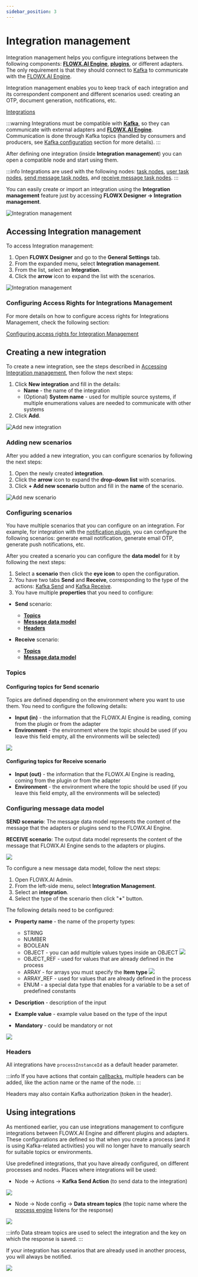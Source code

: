 ```yaml
---
sidebar_position: 3
---
```


# Integration management

Integration management helps you configure integrations between the following components: [**FLOWX.AI Engine**](../../../../terms/flowxai-process-engine), [**plugins**](../../../../terms/flowx-plugins), or different adapters. The only requirement is that they should connect to [Kafka](../../../../platform-overview/frameworks-and-standards/event-driven-architecture-frameworks/intro-to-kafka-concepts.md) to communicate with the [FLOWX.AI Engine](../../flowx-engine/).

Integration management enables you to keep track of each integration and its correspondent component and different scenarios used: creating an OTP, document generation, notifications, etc.

[Integrations](../../../integrations/integrations.md)

:::warning
Integrations must be compatible with [**Kafka**](../../../../terms/flowx-kafka), so they can communicate with external adapters and [**FLOWX.AI Engine**](../../../../terms/flowxai-process-engine). Communication is done through Kafka topics (handled by consumers and producers, see [Kafka configuration](../../../../platform-setup-guides/flowx-engine-setup-guide/flowx-engine-setup-guide.md#configuring-kafka) section for more details).
:::

After defining one integration (inside **Integration management**) you can open a compatible node and start using them.

:::info
Integrations are used with the following nodes: [task nodes](../../../../building-blocks/node/task-node.md), [user task nodes](../../../../building-blocks/node/user-task-node.md), [send message task nodes](../../../../building-blocks/node/message-send-received-task-node.md#message-send-task), and [receive message task nodes](../../../../building-blocks/node/message-send-received-task-node.md#message-receive-task).
:::

You can easily create or import an integration using the **Integration management** feature just by accessing **FLOWX Designer → Integration management**.

![Integration management](https://s3.eu-west-1.amazonaws.com/docx.flowx.ai/platform-deep-dive/integrations.png)

## Accessing Integration management

To access Integration management:

1. Open **FLOWX Designer** and go to the **General Settings** tab.
2. From the expanded menu, select **Integration management**.
3. From the list, select an **Integration**.
4. Click the **arrow** icon to expand the list with the scenarios.

![Integration management](https://s3.eu-west-1.amazonaws.com/docx.flowx.ai/platform-deep-dive/accessing_integration_mngmnt.gif)

### Configuring Access Rights for Integrations Management

For more details on how to configure access rights for Integrations Management, check the following section:

[Configuring access rights for Integration Management](configuring-access-rights-for-intgr-mngmnt.md)


## Creating a new integration

To create a new integration, see the steps described in [Accessing Integration management](./#accessing-integration-management), then follow the next steps:

1. Click **New integration** and fill in the details:
   * **Name** - the name of the integration
   * (Optional) **System name** - used for multiple source systems, if multiple enumerations values are needed to communicate with other systems
2. Click **Add**.

<div class="image-scaled">

![Add new integration](https://s3.eu-west-1.amazonaws.com/docx.flowx.ai/platform-deep-dive/%20add_new_integration.png)

</div>

### Adding new scenarios

After you added a new integration, you can configure scenarios by following the next steps:

1. Open the newly created **integration**.
2. Click the **arrow** icon to expand the **drop-down list** with scenarios.
3. Click **+ Add new scenario** button and fill in the **name** of the scenario.


![Add new scenario](https://s3.eu-west-1.amazonaws.com/docx.flowx.ai/platform-deep-dive/add_new_scenario.png)

### Configuring scenarios

You have multiple scenarios that you can configure on an integration. For example, for integration with the [notification plugin](../../../plugins/custom-plugins/notifications-plugin/notifications-plugin.md), you can configure the following scenarios: generate email notification, generate email OTP, generate push notifications, etc.

After you created a scenario you can configure the **data model** for it by following the next steps:

1. Select a **scenario** then click the **eye icon** to open the configuration.
2. You have two tabs **Send** and **Receive**, corresponding to the type of the actions: [Kafka Send](../../../../building-blocks/node/message-send-received-task-node.md#message-send-task) and [Kafka Receive](../../../../building-blocks/node/message-send-received-task-node.md#message-receive-task).
3. You have multiple **properties** that you need to configure:

* **Send** scenario:
  * [**Topics** ](#configuring-topics-for-send-scenario)
  * [**Message data model**](#configuring-message-data-model)
  * [**Headers**](#headers)

* **Receive** scenario:

  * [**Topics** ](#configuring-topics-for-receive-scenario)
  * [**Message data model**](#configuring-message-data-model)


### Topics

#### Configuring topics for Send scenario

Topics are defined depending on the environment where you want to use them. You need to configure the following details:

* **Input (in)** - the information that the FLOWX.AI Engine is reading, coming from the plugin or from the adapter
* **Environment** - the environment where the topic should be used (if you leave this field empty, all the environments will be selected)

<div class="image-scaled">

![](https://s3.eu-west-1.amazonaws.com/docx.flowx.ai/platform-deep-dive/add_send_topics.png)

</div>

#### Configuring topics for Receive scenario

* **Input (out)** - the information that the FLOWX.AI Engine is reading, coming from the plugin or from the adapter
* **Environment** - the environment where the topic should be used (if you leave this field empty, all the environments will be selected)

### Configuring message data model

**SEND scenario**: The message data model represents the content of the message that the adapters or plugins send to the FLOWX.AI Engine.

**RECEIVE scenario**: The output data model represents the content of the message that FLOWX.AI Engine sends to the adapters or plugins.

![](https://s3.eu-west-1.amazonaws.com/docx.flowx.ai/platform-deep-dive/send_message_dat_model.png)

To configure a new message data model, follow the next steps:

1. Open FLOWX.AI Admin.
2. From the left-side menu, select **Integration Management**.
3. Select an **integration**.
4. Select the type of the scenario then click "**+**" button.

The following details need to be configured:

* **Property name** - the name of the property types:
  * STRING
  * NUMBER
  * BOOLEAN
  * OBJECT - you can add multiple values types inside an OBJECT
![](https://s3.eu-west-1.amazonaws.com/docx.flowx.ai/platform-deep-dive/send_message_dat_model.png) 
  * OBJECT_REF - used for values that are already defined in the process
  * ARRAY - for arrays you must specify the **Item type**
![](https://s3.eu-west-1.amazonaws.com/docx.flowx.ai/platform-deep-dive/input_model_item_type.png)
  * ARRAY_REF - used for values that are already defined in the process
  * ENUM - a special data type that enables for a variable to be a set of predefined constants

* **Description** - description of the input
* **Example value** - example value based on the type of the input
* **Mandatory** - could be mandatory or not

<div class="image-scaled">

![](https://s3.eu-west-1.amazonaws.com/docx.flowx.ai/platform-deep-dive/input_properties_attributes.png)

</div>


### Headers

All integrations have `processInstanceId` as a default header parameter.

:::info
If you have actions that contain [callbacks](../../../../building-blocks/actions/actions.md#callbacks-actions), multiple headers can be added, like the action name or the name of the node.
:::

Headers may also contain Kafka authorization (token in the header).

## Using integrations

As mentioned earlier, you can use integrations management to configure integrations between FLOWX.AI Engine and different plugins and adapters. These configurations are defined so that when you create a process (and it is using Kafka-related activities) you will no longer have to manually search for suitable topics or environments.&#x20;

Use predefined integrations, that you have already configured, on different processes and nodes. Places where integrations will be used:

* Node → Actions → **Kafka Send Action** (to send data to the integration)

![](https://s3.eu-west-1.amazonaws.com/docx.flowx.ai/platform-deep-dive/using_integrations.gif)

* Node → Node config → **Data stream topics** (the topic name where the [process engine](../../flowx-engine/) listens for the response)

![](https://s3.eu-west-1.amazonaws.com/docx.flowx.ai/platform-deep-dive/integrations_node_config.png)

:::info
Data stream topics are used to select the integration and the key on which the response is saved.
:::

If your integration has scenarios that are already used in another process, you will always be notified.

![](https://s3.eu-west-1.amazonaws.com/docx.flowx.ai/platform-deep-dive/integrations_in_use.png)